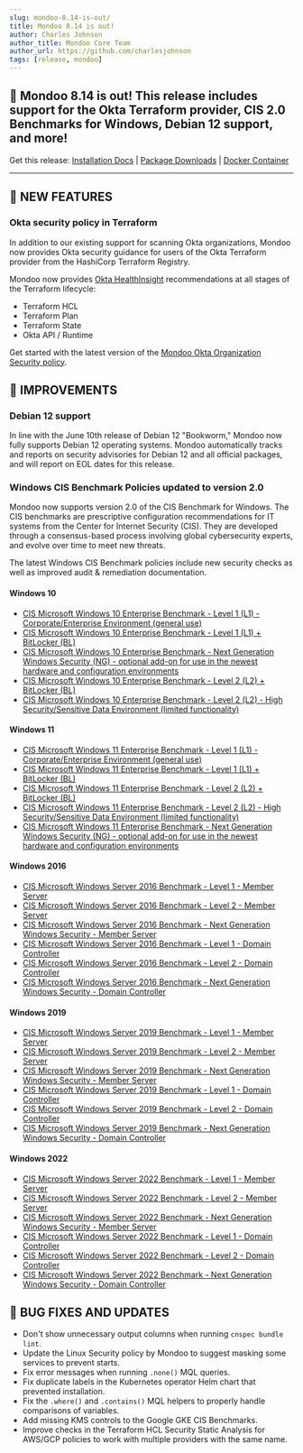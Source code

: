 ```yaml
---
slug: mondoo-8.14-is-out/
title: Mondoo 8.14 is out!
author: Charles Johnson
author_title: Mondoo Core Team
author_url: https://github.com/charlesjohnson
tags: [release, mondoo]
---
```


## 🥳 Mondoo 8.14 is out! This release includes support for the Okta Terraform provider, CIS 2.0 Benchmarks for Windows, Debian 12 support, and more!

Get this release: [Installation Docs](/cnspec/) | [Package Downloads](https://releases.mondoo.com/cnspec/) | [Docker Container](https://hub.docker.com/r/mondoo/cnspec)

---

## 🎉 NEW FEATURES

### Okta security policy in Terraform

In addition to our existing support for scanning Okta organizations, Mondoo now provides Okta security guidance for users of the Okta Terraform provider from the HashiCorp Terraform Registry.

Mondoo now provides [Okta HealthInsight](https://help.okta.com/en-us/Content/Topics/Security/healthinsight/healthinsight.htm) recommendations at all stages of the Terraform lifecycle:

- Terraform HCL
- Terraform Plan
- Terraform State
- Okta API / Runtime

Get started with the latest version of the [Mondoo Okta Organization Security policy](https://mondoo.com/registry/namespace/mondoohq/policies/mondoo-okta-security).

## 🧹 IMPROVEMENTS

### Debian 12 support

In line with the June 10th release of Debian 12 "Bookworm," Mondoo now fully supports Debian 12 operating systems. Mondoo automatically tracks and reports on security advisories for Debian 12 and all official packages, and will report on EOL dates for this release.

### Windows CIS Benchmark Policies updated to version 2.0

Mondoo now supports version 2.0 of the CIS Benchmark for Windows. The CIS benchmarks are prescriptive configuration recommendations for IT systems from the Center for Internet Security (CIS). They are developed through a consensus-based process involving global cybersecurity experts, and evolve over time to meet new threats.

The latest Windows CIS Benchmark policies include new security checks as well as improved audit & remediation documentation.

#### Windows 10

- [CIS Microsoft Windows 10 Enterprise Benchmark - Level 1 (L1) - Corporate/Enterprise Environment (general use)](https://mondoo.com/registry/namespace/mondoohq/policies/windows-10-l1)
- [CIS Microsoft Windows 10 Enterprise Benchmark - Level 1 (L1) + BitLocker (BL)](https://mondoo.com/registry/namespace/mondoohq/policies/windows-10-l1-bitlocker)
- [CIS Microsoft Windows 10 Enterprise Benchmark - Next Generation Windows Security (NG) - optional add-on for use in the newest hardware and configuration environments](https://mondoo.com/registry/namespace/mondoohq/policies/windows-10-ng)
- [CIS Microsoft Windows 10 Enterprise Benchmark - Level 2 (L2) + BitLocker (BL)](https://mondoo.com/registry/namespace/mondoohq/policies/windows-10-l2-bitlocker)
- [CIS Microsoft Windows 10 Enterprise Benchmark - Level 2 (L2) - High Security/Sensitive Data Environment (limited functionality)](https://mondoo.com/registry/namespace/mondoohq/policies/windows-10-l2)

#### Windows 11

- [CIS Microsoft Windows 11 Enterprise Benchmark - Level 1 (L1) - Corporate/Enterprise Environment (general use)](https://mondoo.com/registry/namespace/mondoohq/policies/windows-11-l1)
- [CIS Microsoft Windows 11 Enterprise Benchmark - Level 1 (L1) + BitLocker (BL)](https://mondoo.com/registry/namespace/mondoohq/policies/windows-11-l1-bitlocker)
- [CIS Microsoft Windows 11 Enterprise Benchmark - Level 2 (L2) + BitLocker (BL)](https://mondoo.com/registry/namespace/mondoohq/policies/windows-11-l2-bitlocker)
- [CIS Microsoft Windows 11 Enterprise Benchmark - Level 2 (L2) - High Security/Sensitive Data Environment (limited functionality)](https://mondoo.com/registry/namespace/mondoohq/policies/windows-11-l2)
- [CIS Microsoft Windows 11 Enterprise Benchmark - Next Generation Windows Security (NG) - optional add-on for use in the newest hardware and configuration environments](https://mondoo.com/registry/namespace/mondoohq/policies/windows-11-ng)

#### Windows 2016

- [CIS Microsoft Windows Server 2016 Benchmark - Level 1 - Member Server](https://mondoo.com/registry/namespace/mondoohq/policies/windows-server-2016-l1-ms)
- [CIS Microsoft Windows Server 2016 Benchmark - Level 2 - Member Server](https://mondoo.com/registry/namespace/mondoohq/policies/windows-server-2016-l2-ms)
- [CIS Microsoft Windows Server 2016 Benchmark - Next Generation Windows Security - Member Server](https://mondoo.com/registry/namespace/mondoohq/policies/windows-server-2016-ng-ms)
- [CIS Microsoft Windows Server 2016 Benchmark - Level 1 - Domain Controller](https://mondoo.com/registry/namespace/mondoohq/policies/windows-server-2016-l1-dc)
- [CIS Microsoft Windows Server 2016 Benchmark - Level 2 - Domain Controller](https://mondoo.com/registry/namespace/mondoohq/policies/windows-server-2016-l2-dc)
- [CIS Microsoft Windows Server 2016 Benchmark - Next Generation Windows Security - Domain Controller](https://mondoo.com/registry/namespace/mondoohq/policies/windows-server-2016-ng-dc)

#### Windows 2019

- [CIS Microsoft Windows Server 2019 Benchmark - Level 1 - Member Server](https://mondoo.com/registry/namespace/mondoohq/policies/windows-server-2019-l1-ms)
- [CIS Microsoft Windows Server 2019 Benchmark - Level 2 - Member Server](https://mondoo.com/registry/namespace/mondoohq/policies/windows-server-2019-l2-ms)
- [CIS Microsoft Windows Server 2019 Benchmark - Next Generation Windows Security - Member Server](https://mondoo.com/registry/namespace/mondoohq/policies/windows-server-2019-ng-ms)
- [CIS Microsoft Windows Server 2019 Benchmark - Level 1 - Domain Controller](https://mondoo.com/registry/namespace/mondoohq/policies/windows-server-2019-l1-dc)
- [CIS Microsoft Windows Server 2019 Benchmark - Level 2 - Domain Controller](https://mondoo.com/registry/namespace/mondoohq/policies/windows-server-2019-l2-dc)
- [CIS Microsoft Windows Server 2019 Benchmark - Next Generation Windows Security - Domain Controller](https://mondoo.com/registry/namespace/mondoohq/policies/windows-server-2019-ng-dc)

#### Windows 2022

- [CIS Microsoft Windows Server 2022 Benchmark - Level 1 - Member Server](https://mondoo.com/registry/namespace/mondoohq/policies/windows-server-2022-l1-ms)
- [CIS Microsoft Windows Server 2022 Benchmark - Level 2 - Member Server](https://mondoo.com/registry/namespace/mondoohq/policies/windows-server-2022-l2-ms)
- [CIS Microsoft Windows Server 2022 Benchmark - Next Generation Windows Security - Member Server](https://mondoo.com/registry/namespace/mondoohq/policies/windows-server-2022-ng-ms)
- [CIS Microsoft Windows Server 2022 Benchmark - Level 1 - Domain Controller](https://mondoo.com/registry/namespace/mondoohq/policies/windows-server-2022-l1-dc)
- [CIS Microsoft Windows Server 2022 Benchmark - Level 2 - Domain Controller](https://mondoo.com/registry/namespace/mondoohq/policies/windows-server-2022-l2-dc)
- [CIS Microsoft Windows Server 2022 Benchmark - Next Generation Windows Security - Domain Controller](https://mondoo.com/registry/namespace/mondoohq/policies/windows-server-2022-ng-dc)

## 🐛 BUG FIXES AND UPDATES

- Don't show unnecessary output columns when running `cnspec bundle lint`.
- Update the Linux Security policy by Mondoo to suggest masking some services to prevent starts.
- Fix error messages when running `.none()` MQL queries.
- Fix duplicate labels in the Kubernetes operator Helm chart that prevented installation.
- Fix the `.where()` and `.contains()` MQL helpers to properly handle comparisons of variables.
- Add missing KMS controls to the Google GKE CIS Benchmarks.
- Improve checks in the Terraform HCL Security Static Analysis for AWS/GCP policies to work with multiple providers with the same name.
